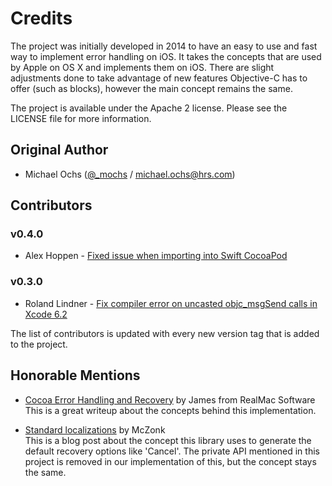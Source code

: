 # Credits

The project was initially developed in 2014 to have an easy to use and fast way to implement error handling on iOS. It takes the concepts that are used by Apple on OS X and implements them on iOS. There are slight adjustments done to take advantage of new features Objective-C has to offer (such as blocks), however the main concept remains the same.

The project is available under the Apache 2 license. Please see the LICENSE file for more information.


## Original Author

- Michael Ochs ([@_mochs](http://twitter.com/_mochs) / [michael.ochs@hrs.com](mailto:michael.ochs@hrs.com))


## Contributors
### v0.4.0
- Alex Hoppen - [Fixed issue when importing into Swift CocoaPod](https://github.com/Hotel-Reservation-Service/HRSCustomErrorHandling/pull/10)
### v0.3.0
- Roland Lindner - [Fix compiler error on uncasted objc_msgSend calls in Xcode 6.2](https://github.com/Hotel-Reservation-Service/HRSCustomErrorHandling/pull/6)

The list of contributors is updated with every new version tag that is added to the project.


## Honorable Mentions

- [Cocoa Error Handling and Recovery](http://realmacsoftware.com/blog/cocoa-error-handling-and-recovery) by James from RealMac Software  
This is a great writeup about the concepts behind this implementation.

- [Standard localizations](http://www.mczonk.de/standard-localizations/) by McZonk  
This is a blog post about the concept this library uses to generate the default recovery options like 'Cancel'. The private API mentioned in this project is removed in our implementation of this, but the concept stays the same.